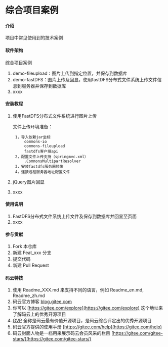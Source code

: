 # 综合项目案例

#### 介绍
项目中常见使用到的技术案例

#### 软件架构
综合项目案例

1. demo-fileupload：图片上传到指定位置，并保存到数据库
2. demo-fastDFS：图片上传及回显，使用fastDFS分布式文件系统上传文件信息到服务器并保存到数据库
3. xxxx
	


#### 安装教程

1. 使用FastDFS分布式文件系统进行图片上传
	
	文件上传环境准备：
	
		1，导入依赖jar坐标
	   		commons-io
			commons-fileupload
			fastdfs客户端api
		2，配置文件上传支持（springmvc.xml）
			.CommonsMultipartResolver
		3，安装fastdfs服务器镜像
		4，连接远程服务器地址配置文件
2. jQuery图片回显
3. xxxx

#### 使用说明

1. FastDFS分布式文件系统上传文件及保存到数据库并回显至页面
2. xxxx

#### 参与贡献

1. Fork 本仓库
2. 新建 Feat_xxx 分支
3. 提交代码
4. 新建 Pull Request


#### 码云特技

1. 使用 Readme\_XXX.md 来支持不同的语言，例如 Readme\_en.md, Readme\_zh.md
2. 码云官方博客 [blog.gitee.com](https://blog.gitee.com)
3. 你可以 [https://gitee.com/explore](https://gitee.com/explore) 这个地址来了解码云上的优秀开源项目
4. [GVP](https://gitee.com/gvp) 全称是码云最有价值开源项目，是码云综合评定出的优秀开源项目
5. 码云官方提供的使用手册 [https://gitee.com/help](https://gitee.com/help)
6. 码云封面人物是一档用来展示码云会员风采的栏目 [https://gitee.com/gitee-stars/](https://gitee.com/gitee-stars/)